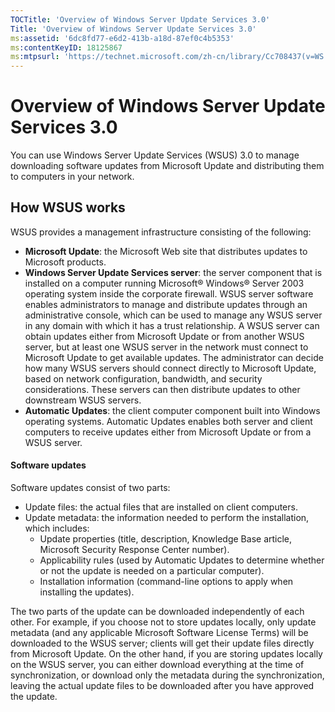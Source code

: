 ```yaml
---
TOCTitle: 'Overview of Windows Server Update Services 3.0'
Title: 'Overview of Windows Server Update Services 3.0'
ms:assetid: '6dc8fd77-e6d2-413b-a18d-87ef0c4b5353'
ms:contentKeyID: 18125867
ms:mtpsurl: 'https://technet.microsoft.com/zh-cn/library/Cc708437(v=WS.10)'
---
```


Overview of Windows Server Update Services 3.0
==============================================

You can use Windows Server Update Services (WSUS) 3.0 to manage downloading software updates from Microsoft Update and distributing them to computers in your network.

How WSUS works
--------------

WSUS provides a management infrastructure consisting of the following:

-   **Microsoft Update**: the Microsoft Web site that distributes updates to Microsoft products.
-   **Windows Server Update Services server**: the server component that is installed on a computer running Microsoft® Windows® Server 2003 operating system inside the corporate firewall. WSUS server software enables administrators to manage and distribute updates through an administrative console, which can be used to manage any WSUS server in any domain with which it has a trust relationship. A WSUS server can obtain updates either from Microsoft Update or from another WSUS server, but at least one WSUS server in the network must connect to Microsoft Update to get available updates. The administrator can decide how many WSUS servers should connect directly to Microsoft Update, based on network configuration, bandwidth, and security considerations. These servers can then distribute updates to other downstream WSUS servers.
-   **Automatic Updates**: the client computer component built into Windows operating systems. Automatic Updates enables both server and client computers to receive updates either from Microsoft Update or from a WSUS server.

#### Software updates

Software updates consist of two parts:

-   Update files: the actual files that are installed on client computers.
-   Update metadata: the information needed to perform the installation, which includes:
    -   Update properties (title, description, Knowledge Base article, Microsoft Security Response Center number).
    -   Applicability rules (used by Automatic Updates to determine whether or not the update is needed on a particular computer).
    -   Installation information (command-line options to apply when installing the updates).

The two parts of the update can be downloaded independently of each other. For example, if you choose not to store updates locally, only update metadata (and any applicable Microsoft Software License Terms) will be downloaded to the WSUS server; clients will get their update files directly from Microsoft Update. On the other hand, if you are storing updates locally on the WSUS server, you can either download everything at the time of synchronization, or download only the metadata during the synchronization, leaving the actual update files to be downloaded after you have approved the update.
